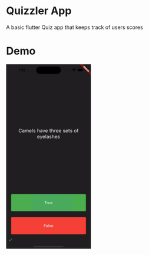 # Quizzler App 

A basic flutter Quiz app that keeps track of users scores

# Demo 

<img src="demo.gif" height="500">
